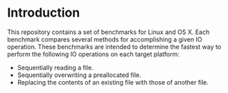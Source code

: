<!--
  ** File Name:	README.md
  ** Author:	Aditya Ramesh
  ** Date:	06/04/2014
  ** Contact:	_@adityaramesh.com
-->

# Introduction

This repository contains a set of benchmarks for Linux and OS X. Each benchmark
compares several methods for accomplishing a given IO operation. These
benchmarks are intended to determine the fastest way to perform the following IO
operations on each target platform:

  - Sequentially reading a file.
  - Sequentially overwriting a preallocated file.
  - Replacing the contents of an existing file with those of another file.
